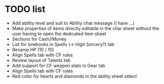 # TODO list
+ Add ability level and suit to Ability chat message (I have ...)
+ Make properties of items directly editable in the char sheet without the user having to open the dedicated item sheet
+ Sections for Cash//Money
+ List for lorebooks in Spells (-> High Sorcery?) tab
+ Revamp HP (10 / 10)
+ Align Spells tab with CF rules
+ Review layout of Talents tab
+ Add support for CF weapon stats in Gear tab
+ Align Spells tab with CF rules
+ Red color for hearts and diamonds in the ability sheet select

